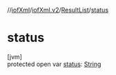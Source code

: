 //[iofXml](../../../index.md)/[iofXml.v2](../index.md)/[ResultList](index.md)/[status](status.md)

# status

[jvm]\
protected open var [status](status.md): [String](https://docs.oracle.com/javase/8/docs/api/java/lang/String.html)
